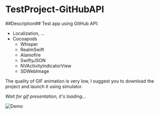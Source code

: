 # TestProject-GitHubAPI

##Description##
Test app using GitHub API:

- Localization, ...
- Cocoapods
  - Whisper
  - RealmSwift
  - Alamofire
  - SwiftyJSON
  - NVActivityIndicatorView
  - SDWebImage

The quality of GIF animation is very low, I suggest you to download the project and launch it using simulator.

*Wait for gif presentation, it's loading...*

![Demo](test.gif)
